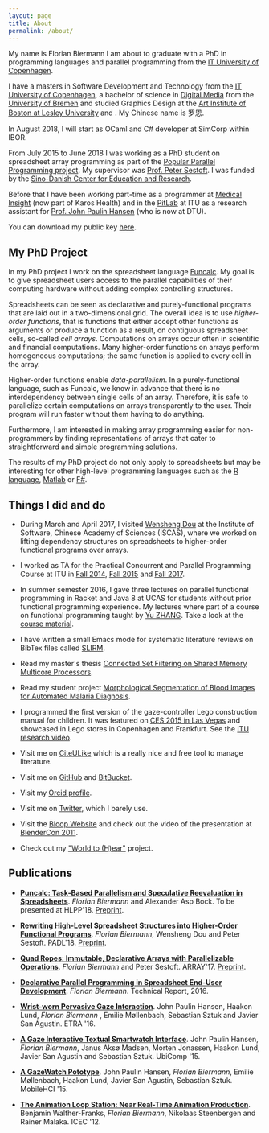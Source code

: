 ```yaml
---
layout: page
title: About
permalink: /about/
---
```


My name is Florian Biermann I am about to graduate with a PhD in programming languages and parallel programming from the [IT University of Copenhagen](https://itu.dk).

I have a masters in Software Development and Technology from the [IT University of Copenhagen](https://itu.dk), a bachelor of science in [Digital Media](http://digitalmedia-bremen.de/en) from the [University of Bremen](http://uni-bremen.de/) and studied Graphics Design at the [Art Institute of Boston at Lesley University](http://www.lesley.edu/college-art-and-design/) and .  My Chinese name is 罗恩.

In August 2018, I will start as OCaml and C\# developer at SimCorp within IBOR.

From July 2015 to June 2018 I was working as a PhD student on spreadsheet array programming as part of the [Popular Parallel Programming project](https://itu.dk/people/sestoft/p3).  My supervisor was [Prof. Peter Sestoft](https://itu.dk/people/sestoft).  I was funded by the [Sino-Danish Center for Education and Research](http://sinodanishcenter.com).

Before that I have been working part-time as a programmer at [Medical Insight](http://www.medical-insight.com/) (now part of Karos Health) and in the [PitLab](http://pitlab.itu.dk/) at ITU as a research assistant for [Prof. John Paulin Hansen](https://www.linkedin.com/in/johnpaulinhansen) (who is now at DTU).

You can download my public key [here](https://itu.dk/people/fbie/fbie_pubkey.asc).


## My PhD Project ##

In my PhD project I work on the spreadsheet language [Funcalc](http://www.itu.dk/people/sestoft/funcalc/).  My goal is to give spreadsheet users access to the parallel capabilities of their computing hardware without adding complex controlling structures.

Spreadsheets can be seen as declarative and purely-functional programs that are laid out in a two-dimensional grid.  The overall idea is to use *higher-order functions*, that is functions that either accept other functions as arguments or produce a function as a result, on contiguous spreadsheet cells, so-called *cell arrays*.  Computations on arrays occur often in scientific and financial computations. Many higher-order functions on arrays perform homogeneous computations; the same function is applied to every cell in the array.

Higher-order functions enable *data-parallelism*.  In a purely-functional language, such as Funcalc, we know in advance that there is no interdependency between single cells of an array.  Therefore, it is safe to parallelize certain computations on arrays transparently to the user.  Their program will run faster without them having to do anything.

Furthermore, I am interested in making array programming easier for non-programmers by finding representations of arrays that cater to straightforward and simple programming solutions.

The results of my PhD project do not only apply to spreadsheets but may be interesting for other high-level programming languages such as the [R language](https://www.r-project.org/), [Matlab](http://www.mathworks.com/products/matlab/) or [F#](http://fsharp.org/).


## Things I did and do ##

- During March and April 2017, I visited [Wensheng Dou](http://www.tcse.cn/~wsdou/) at the Institute of Software, Chinese Academy of Sciences (ISCAS), where we worked on lifting dependency structures on spreadsheets to higher-order functional programs over arrays.

- I worked as TA for the Practical Concurrent and Parallel Programming Course at ITU in [Fall 2014](http://www.itu.dk/people/sestoft/itu/PCPP/E2014/), [Fall 2015](http://www.itu.dk/people/sestoft/itu/PCPP/E2015/) and [Fall 2017](http://itu.dk/people/rikj/PCPP2017/).

- In summer semester 2016, I gave three lectures on parallel functional programming in Racket and Java 8 at UCAS for students without prior functional programming experience.  My lectures where part of a course on functional programming taught by [Yu ZHANG](http://lcs.ios.ac.cn/~yzhang).  Take a look at the [course material](https://github.com/fbie/parallel-functional-lectures).

- I have written a small Emacs mode for systematic literature reviews on BibTex files called [SLIRM](https://github.com/fbie/slirm).

- Read my master's thesis [Connected Set Filtering on Shared Memory Multicore Processors](https://itu.dk/people/fbie/thesis.pdf).

- Read my student project [Morphological Segmentation of Blood Images for Automated Malaria Diagnosis](https://itu.dk/people/fbie/morphological_segmentation_malaria.pdf).

- I programmed the first version of the gaze-controller Lego construction manual for children.  It was featured on [CES 2015 in Las Vegas](https://www.youtube.com/watch?v=WgpbtsK7a88) and showcased in Lego stores in Copenhagen and Frankfurt.  See the [ITU research video](https://www.youtube.com/watch?v=vLMaMqkISR0).

- Visit me on [CiteULike](http://citeulike.org/user/fbie) which is a really nice and free tool to manage literature.

- Visit me on [GitHub](https://github.com/fbie) and [BitBucket](https://bitbucket.org/fbie).

- Visit my [Orcid profile](http://orcid.org/0000-0002-5814-3202).

- Visit me on [Twitter](https://twitter.com/florianbier), which I barely use.

- Visit the [Bloop Website](http://dm.tzi.de/bloop/) and check out the video of the presentation at [BlenderCon 2011](https://www.youtube.com/watch?v=Uwm57iTytZs).

- Check out my ["World to (H)ear"](https://vimeo.com/13737427) project.


## Publications ##

-   **[Puncalc: Task-Based Parallelism and Speculative Reevaluation in Spreadsheets]()**. *Florian Biermann* and Alexander Asp Bock. To be presented at HLPP'18. [Preprint](files/hlpp18.pdf).


-   **[Rewriting High-Level Spreadsheet Structures into Higher-Order Functional Programs](https://doi.org/10.1007/978-3-319-73305-0_2)**.
    *Florian Biermann*, Wensheng Dou and Peter Sestoft.
    PADL'18. [Preprint](https://pure.itu.dk/portal/files/82454108/rewriting_spreadsheet_structures.pdf).


-   **[Quad Ropes: Immutable, Declarative Arrays with Parallelizable Operations](http://dl.acm.org/citation.cfm?id=3091971)**.
    *Florian Biermann* and Peter Sestoft.
    ARRAY'17. [Preprint](https://pure.itu.dk/portal/files/82083562/array17_quad_ropes_camera_ready.pdf).


-   **[Declarative Parallel Programming in Spreadsheet End-User Development](https://pure.itu.dk/portal/files/80807389/ITU_TR_2016_192.pdf)**. *Florian Biermann*.
    Technical Report, 2016.

-   **[Wrist-worn Pervasive Gaze Interaction](http://dx.doi.org/10.1145/2857491.2857514)**.
    John Paulin Hansen, Haakon Lund, *Florian Biermann* , Emilie Møllenbach, Sebastian Sztuk and Javier San Agustin.
    ETRA '16.


-   **[A Gaze Interactive Textual Smartwatch Interface](http://dx.doi.org/10.1145/2800835.2804332)**.
    John Paulin Hansen, *Florian Biermann*, Janus Aksø Madsen, Morten Jonassen, Haakon Lund, Javier San Agustin and Sebastian Sztuk.
    UbiComp '15.


-   **[A GazeWatch Pototype](http://dx.doi.org/10.1145/2786567.2792899)**.
    John Paulin Hansen, *Florian Biermann*, Emilie Møllenbach, Haakon Lund, Javier San Agustin, Sebastian Sztuk.
    MobileHCI '15.


-   **[The Animation Loop Station: Near Real-Time Animation Production](http://dx.doi.org/10.1007/978-3-642-33542-6_55)**.
    Benjamin Walther-Franks, *Florian Biermann*, Nikolaas Steenbergen and Rainer Malaka.
    ICEC '12.
